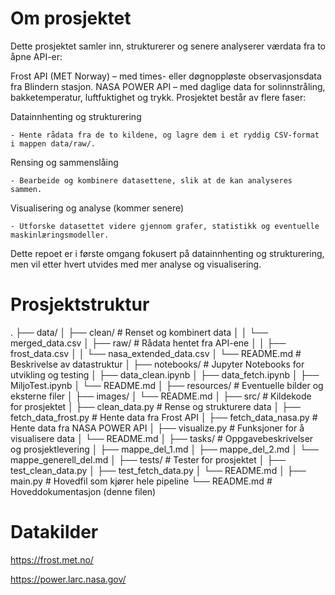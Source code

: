 

# Om prosjektet

Dette prosjektet samler inn, strukturerer og senere analyserer værdata fra to åpne API-er:

Frost API (MET Norway) – med times- eller døgnoppløste observasjonsdata fra Blindern stasjon.
NASA POWER API – med daglige data for solinnstråling, bakketemperatur, luftfuktighet og trykk.
Prosjektet består av flere faser:

Datainnhenting og strukturering

    - Hente rådata fra de to kildene, og lagre dem i et ryddig CSV-format i mappen data/raw/.

Rensing og sammenslåing

    - Bearbeide og kombinere datasettene, slik at de kan analyseres sammen.

Visualisering og analyse (kommer senere)

    - Utforske datasettet videre gjennom grafer, statistikk og eventuelle maskinlæringsmodeller.

Dette repoet er i første omgang fokusert på datainnhenting og strukturering, men vil etter hvert utvides med mer analyse og visualisering.


# Prosjektstruktur

.
├── data/
│   ├── clean/                         # Renset og kombinert data
│   │   └── merged_data.csv
│   ├── raw/                           # Rådata hentet fra API-ene
│   │   ├── frost_data.csv
│   │   └── nasa_extended_data.csv
│   └── README.md                      # Beskrivelse av datastruktur
│
├── notebooks/                         # Jupyter Notebooks for utvikling og testing
│   ├── data_clean.ipynb
│   ├── data_fetch.ipynb
│   ├── MiljoTest.ipynb
│   └── README.md
│
├── resources/                         # Eventuelle bilder og eksterne filer
│   ├── images/
│   └── README.md
│
├── src/                               # Kildekode for prosjektet
│   ├── clean_data.py                  # Rense og strukturere data
│   ├── fetch_data_frost.py            # Hente data fra Frost API
│   ├── fetch_data_nasa.py             # Hente data fra NASA POWER API
│   ├── visualize.py                   # Funksjoner for å visualisere data
│   └── README.md
│
├── tasks/                             # Oppgavebeskrivelser og prosjektlevering
│   ├── mappe_del_1.md
│   ├── mappe_del_2.md
│   └── mappe_generell_del.md
│
├── tests/                             # Tester for prosjektet
│   ├── test_clean_data.py
│   ├── test_fetch_data.py
│   └── README.md
│
├── main.py                            # Hovedfil som kjører hele pipeline
└── README.md                          # Hoveddokumentasjon (denne filen)

# Datakilder

https://frost.met.no/

https://power.larc.nasa.gov/